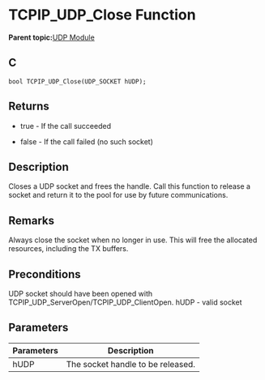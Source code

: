 # TCPIP\_UDP\_Close Function

**Parent topic:**[UDP Module](GUID-D2D8E9C8-0778-41E2-8F0B-194954B92250.md)

## C

```
bool TCPIP_UDP_Close(UDP_SOCKET hUDP); 
```

## Returns

-   true - If the call succeeded

-   false - If the call failed \(no such socket\)


## Description

Closes a UDP socket and frees the handle. Call this function to release a socket and return it to the pool for use by future communications.

## Remarks

Always close the socket when no longer in use. This will free the allocated resources, including the TX buffers.

## Preconditions

UDP socket should have been opened with TCPIP\_UDP\_ServerOpen/TCPIP\_UDP\_ClientOpen. hUDP - valid socket

## Parameters

|Parameters|Description|
|----------|-----------|
|hUDP|The socket handle to be released.|

